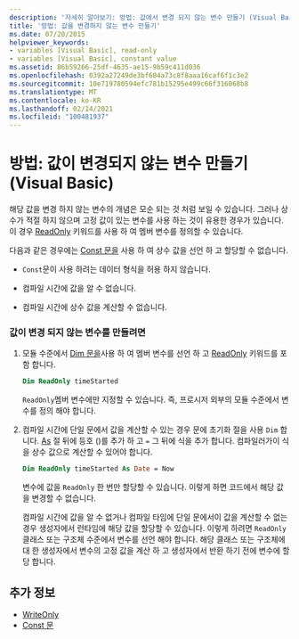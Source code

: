 ```yaml
---
description: '자세히 알아보기: 방법: 값에서 변경 되지 않는 변수 만들기 (Visual Basic)'
title: '방법: 값을 변경하지 않는 변수 만들기'
ms.date: 07/20/2015
helpviewer_keywords:
- variables [Visual Basic], read-only
- variables [Visual Basic], constant value
ms.assetid: 86b59266-25df-4635-ae15-9b59c411d036
ms.openlocfilehash: 0392a27249de3bf604a73c8f8aaa16caf6f1c3e2
ms.sourcegitcommit: 10e719780594efc781b15295e499c66f316068b8
ms.translationtype: MT
ms.contentlocale: ko-KR
ms.lasthandoff: 02/14/2021
ms.locfileid: "100481937"
---
```

# <a name="how-to-create-a-variable-that-does-not-change-in-value-visual-basic"></a>방법: 값이 변경되지 않는 변수 만들기(Visual Basic)

해당 값을 변경 하지 않는 변수의 개념은 모순 되는 것 처럼 보일 수 있습니다. 그러나 상수가 적절 하지 않으며 고정 값이 있는 변수를 사용 하는 것이 유용한 경우가 있습니다. 이 경우 [ReadOnly](../../../language-reference/modifiers/readonly.md) 키워드를 사용 하 여 멤버 변수를 정의할 수 있습니다.

다음과 같은 경우에는 [Const 문을](../../../language-reference/statements/const-statement.md) 사용 하 여 상수 값을 선언 하 고 할당할 수 없습니다.

- `Const`문이 사용 하려는 데이터 형식을 허용 하지 않습니다.

- 컴파일 시간에 값을 알 수 없습니다.

- 컴파일 시간에 상수 값을 계산할 수 없습니다.

### <a name="to-create-a-variable-that-does-not-change-in-value"></a>값이 변경 되지 않는 변수를 만들려면

1. 모듈 수준에서 [Dim 문을](../../../language-reference/statements/dim-statement.md)사용 하 여 멤버 변수를 선언 하 고 [ReadOnly](../../../language-reference/modifiers/readonly.md) 키워드를 포함 합니다.

    ```vb
    Dim ReadOnly timeStarted
    ```

    `ReadOnly`멤버 변수에만 지정할 수 있습니다. 즉, 프로시저 외부의 모듈 수준에서 변수를 정의 해야 합니다.

2. 컴파일 시간에 단일 문에서 값을 계산할 수 있는 경우 문에 초기화 절을 사용 `Dim` 합니다. [As](../../../language-reference/statements/as-clause.md) 절 뒤에 등호 ()를 추가 하 고 `=` 그 뒤에 식을 추가 합니다. 컴파일러가이 식을 상수 값으로 계산할 수 있어야 합니다.

    ```vb
    Dim ReadOnly timeStarted As Date = Now
    ```

    변수에 값을 `ReadOnly` 한 번만 할당할 수 있습니다. 이렇게 하면 코드에서 해당 값을 변경할 수 없습니다.

    컴파일 시간에 값을 알 수 없거나 컴파일 타임에 단일 문에서이 값을 계산할 수 없는 경우 생성자에서 런타임에 해당 값을 할당할 수 있습니다. 이렇게 하려면 `ReadOnly` 클래스 또는 구조체 수준에서 변수를 선언 해야 합니다. 해당 클래스 또는 구조체에 대 한 생성자에서 변수의 고정 값을 계산 하 고 생성자에서 반환 하기 전에 변수에 할당 합니다.

## <a name="see-also"></a>추가 정보

- [WriteOnly](../../../language-reference/modifiers/writeonly.md)
- [Const 문](../../../language-reference/statements/const-statement.md)
